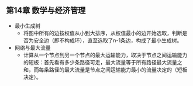 ## 第14章 数学与经济管理
- 最小生成树
	- 将图中所有的边按权值从小到大排序，从权值最小的边开始选取，判断是否为安全边（即不构成环），直至选取了n-1条边，构成了最小生成树。
- 网络与最大流量
	- 计算从一个节点到另一个节点的最大运输能力，取决于节点之间运输能力的短板：首先看有多少条路径可走，最大流量等于所有路径最大流量之和，而每条路径的最大流量是节点之间运输能力最小的流量决定的（短板决定）。